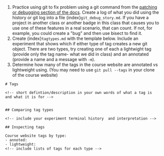 1. Practice using git to fix problem using a git command from the [patching or debugging section of the docs](https://git-scm.com/docs). Create a log of what you did using the history or git log into a file {index}`git_debug_story.md`. If you have a project in another class or another badge in this class that causes you to use one of these features in a real scenario, that can count.  If not, for example, you could create a "bug" and then use bisect to find it.  
2. Create {index}`tagtypes.md`  with the template below. Include an experiment that shows which if either type of tag creates a new git object. There are two types, try creating one of each a lightwight tag (provide only the tag name- what we did in class) and an annotated (provide a name and a message with `-m`).  
3. Determine how  many of the tags in the course website are annotated vs lightweight using. (You may need to use `git pull --tags` in your clone of the course website)

```
# Tags

<!-- short defintion/description in your own words of what a tag is and what it is for -->


## Comparing tag types 

<!-- include your experiment terminal history  and interpretation -->

## Inspecting tags

Course website tags by type: 
- annoted:
- lightweight: 
<!-- include lists of tags for each type -->
```